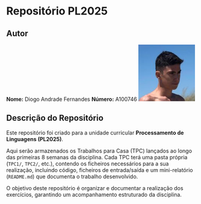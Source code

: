 # Repositório PL2025

## Autor  
**Nome:** Diogo Andrade Fernandes
**Número:** A100746
![Foto do Autor](imgs/foto-id.jpg)  

## Descrição do Repositório  
Este repositório foi criado para a unidade curricular **Processamento de Linguagens (PL2025)**.  

Aqui serão armazenados os Trabalhos para Casa (TPC) lançados ao longo das primeiras 8 semanas da disciplina. Cada TPC terá uma pasta própria (`TPC1/`, `TPC2/`, etc.), contendo os ficheiros necessários para a sua realização, incluindo código, ficheiros de entrada/saída e um mini-relatório (`README.md`) que documenta o trabalho desenvolvido.  

O objetivo deste repositório é organizar e documentar a realização dos exercícios, garantindo um acompanhamento estruturado da disciplina.  
